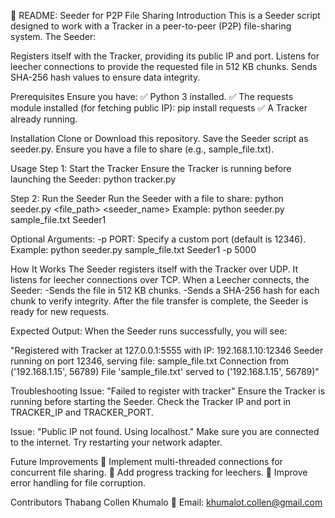 📄 README: Seeder for P2P File Sharing
Introduction
This is a Seeder script designed to work with a Tracker in a peer-to-peer (P2P) file-sharing system. The Seeder:

Registers itself with the Tracker, providing its public IP and port.
Listens for leecher connections to provide the requested file in 512 KB chunks.
Sends SHA-256 hash values to ensure data integrity.

Prerequisites
Ensure you have:
✅ Python 3 installed.
✅ The requests module installed (for fetching public IP):
pip install requests
✅ A Tracker already running.

Installation
Clone or Download this repository.
Save the Seeder script as seeder.py.
Ensure you have a file to share (e.g., sample_file.txt).

Usage
Step 1: Start the Tracker
Ensure the Tracker is running before launching the Seeder:
python tracker.py

Step 2: Run the Seeder
Run the Seeder with a file to share:
python seeder.py <file_path> <seeder_name>
Example:
python seeder.py sample_file.txt Seeder1

Optional Arguments:
-p PORT: Specify a custom port (default is 12346).
Example:
python seeder.py sample_file.txt Seeder1 -p 5000

How It Works
    The Seeder registers itself with the Tracker over UDP.
    It listens for leecher connections over TCP.
    When a Leecher connects, the Seeder:
        -Sends the file in 512 KB chunks.
        -Sends a SHA-256 hash for each chunk to verify integrity.
    After the file transfer is complete, the Seeder is ready for new requests.

Expected Output:
When the Seeder runs successfully, you will see:

"Registered with Tracker at 127.0.0.1:5555 with IP: 192.168.1.10:12346
Seeder running on port 12346, serving file: sample_file.txt
Connection from ('192.168.1.15', 56789)
File 'sample_file.txt' served to ('192.168.1.15', 56789)"

Troubleshooting
Issue: "Failed to register with tracker"
    Ensure the Tracker is running before starting the Seeder.
    Check the Tracker IP and port in TRACKER_IP and TRACKER_PORT.

Issue: "Public IP not found. Using localhost."
    Make sure you are connected to the internet.
    Try restarting your network adapter.

Future Improvements
🔹 Implement multi-threaded connections for concurrent file sharing.
🔹 Add progress tracking for leechers.
🔹 Improve error handling for file corruption.

Contributors
Thabang Collen Khumalo
📧 Email: khumalot.collen@gmail.com

